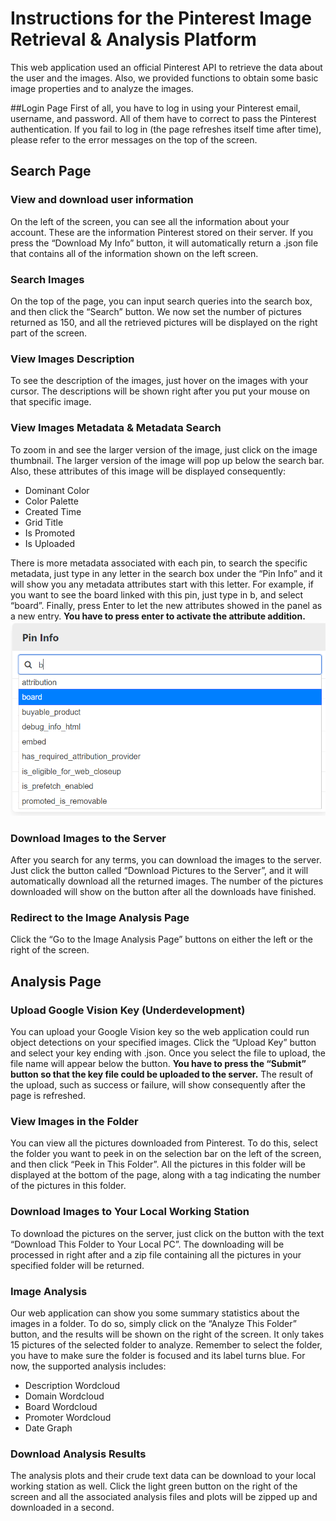 # Instructions for the Pinterest Image Retrieval & Analysis Platform 
This web application used an official Pinterest API to retrieve the data about the user and the images. Also, we provided functions to obtain some basic image properties and to analyze the images.

##Login Page
First of all, you have to log in using your Pinterest email, username, and password. All of them have to correct to pass the Pinterest authentication. If you fail to log in (the page refreshes itself time after time), please refer to the error messages on the top of the screen. 

## Search Page
### View and download user information
On the left of the screen, you can see all the information about your account. These are the information Pinterest stored on their server. If you press the “Download My Info” button, it will automatically return a .json file that contains all of the information shown on the left screen.
### Search Images
On the top of the page, you can input search queries into the search box, and then click the “Search” button. We now set the number of pictures returned as 150, and all the retrieved pictures will be displayed on the right part of the screen. 
### View Images Description
To see the description of the images, just hover on the images with your cursor. The descriptions will be shown right after you put your mouse on that specific image.
### View Images Metadata & Metadata Search
To zoom in and see the larger version of the image, just click on the image thumbnail. The larger version of the image will pop up below the search bar. Also, these attributes of this image will be displayed consequently:
-	Dominant Color 
-	Color Palette
-	Created Time
-	Grid Title
-	Is Promoted
-	Is Uploaded

There is more metadata associated with each pin, to search the specific metadata, just type in any letter in the search box under the “Pin Info” and it will show you any metadata attributes start with this letter. For example, if you want to see the board linked with this pin, just type in b, and select “board”. Finally, press Enter to let the new attributes showed in the panel as a new entry. **You have to press enter to activate the attribute addition.**
![](https://github.com/ReichYang/dil-pin/blob/master/search.png)


### Download Images to the Server
After you search for any terms, you can download the images to the server. Just click the button called “Download Pictures to the Server”, and it will automatically download all the returned images. The number of the pictures downloaded will show on the button after all the downloads have finished.
### Redirect to the Image Analysis Page
Click the “Go to the Image Analysis Page” buttons on either the left or the right of the screen.

## Analysis Page
### Upload Google Vision Key (Underdevelopment)
You can upload your Google Vision key so the web application could run object detections on your specified images. Click the “Upload Key” button and select your key ending with .json. Once you select the file to upload, the file name will appear below the button. **You have to press the “Submit” button so that the key file could be uploaded to the server.** The result of the upload, such as success or failure, will show consequently after the page is refreshed.
### View Images in the Folder
You can view all the pictures downloaded from Pinterest. To do this, select the folder you want to peek in on the selection bar on the left of the screen, and then click “Peek in This Folder”. All the pictures in this folder will be displayed at the bottom of the page, along with a tag indicating the number of the pictures in this folder.
### Download Images to Your Local Working Station
To download the pictures on the server, just click on the button with the text “Download This Folder to Your Local PC”. The downloading will be processed in right after and a zip file containing all the pictures in your specified folder will be returned.
### Image Analysis
Our web application can show you some summary statistics about the images in a folder. To do so, simply click on the “Analyze This Folder” button, and the results will be shown on the right of the screen. It only takes 15 pictures of the selected folder to analyze. Remember to select the folder, you have to make sure the folder is focused and its label turns blue. For now, the supported analysis includes:
-	Description Wordcloud
-	Domain Wordcloud
-	Board Wordcloud
-	Promoter Wordcloud
-	Date Graph
### Download Analysis Results
The analysis plots and their crude text data can be download to your local working station as well. Click the light green button on the right of the screen and all the associated analysis files and plots will be zipped up and downloaded in a second.
